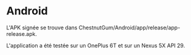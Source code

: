 # Android

L'APK signée se trouve dans ChestnutGum/Android/app/release/app-release.apk.

L'application a été testée sur un OnePlus 6T et sur un Nexus 5X API 29.
